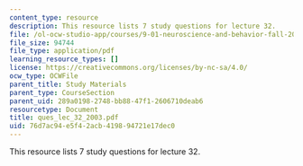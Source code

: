 ```yaml
---
content_type: resource
description: This resource lists 7 study questions for lecture 32.
file: /ol-ocw-studio-app/courses/9-01-neuroscience-and-behavior-fall-2003/76d7ac94e5f42acb419894721e17dec0_ques_lec_32_2003.pdf
file_size: 94744
file_type: application/pdf
learning_resource_types: []
license: https://creativecommons.org/licenses/by-nc-sa/4.0/
ocw_type: OCWFile
parent_title: Study Materials
parent_type: CourseSection
parent_uid: 289a0198-2748-bb88-47f1-2606710deab6
resourcetype: Document
title: ques_lec_32_2003.pdf
uid: 76d7ac94-e5f4-2acb-4198-94721e17dec0
---
```

This resource lists 7 study questions for lecture 32.